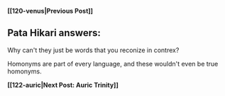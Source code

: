 **[[120-venus|Previous Post]]**
## Pata Hikari answers:

Why can't they just be words that you reconize in contrex?

Homonyms are part of every language, and these wouldn't even be true homonyms.

**[[122-auric|Next Post: Auric Trinity]]**
